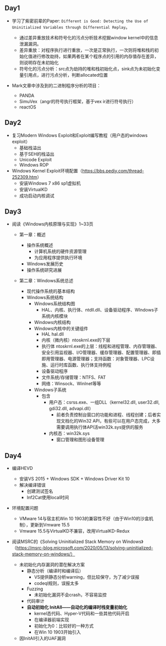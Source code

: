 ## Day1

- 学习了紫密前辈的Paper: `Different is Good: Detecting the Use of Uninitialized Variables through Differential Replay`。
  - 通过差异重放技术和符号化的污点分析技术挖掘window kernel中的信息泄漏漏洞。
  - 差异重放：对程序执行进行重放，一次是正常执行，一次则将堆和栈的初始化值进行修改劫持，如果两者在某个程序点的引用的内存值存在差异，则说明存在未初始化
  - 符号化的污点分析：src点为劫持的堆和栈初始化点，sink点为未初始化变量引用点，进行污点分析，判断allocated位置

- Mark文章中涉及到的二进制程序分析的项目：
  - PANDA
  - SimuVex（angr的符号执行框架，基于vex ir进行符号执行）
  - reactOS

## Day2

- 复习Modern Windows Exploit和Exploit编写教程（用户态的windows exploit）
  - 基础栈溢出
  - 基于SEH的栈溢出
  - Unicode Exploit
  - Windows ROP
- Windows Kernel Exploit环境配置（<https://bbs.pediy.com/thread-252309.htm>）
  - 安装Windows 7 x86 sp1虚拟机
  - 安装VirtualKD
  - 成功启动内核调试

## Day3

- 阅读《Windows内核原理与实现》1~33页

  - 第一章：概述

    - 操作系统概述
      - 计算机系统的硬件资源管理
      - 为应用程序提供执行环境
    - Windows发展历史
    - 操作系统研究进展

  - 第二章：Windows系统总述

    - 现代操作系统的基本结构
    - Windows系统结构
      - Windows系统结构图
        - HAL、内核、执行体、ntdll.dll、设备驱动程序、WIndows子系统内核模块
      - Windows内核结构
      - Windows内核中的关键组件
        - HAL hal.dll
        - 内核（微内核）ntoskrnl.exe的下层
        - 执行体 ntoskrnl.exe的上层：线程和进程管理、内存管理器、安全引用监视器、I/O管理器、缓存管理器、配置管理器、即插即用管理器、电源管理器；支持函数：对象管理器、LPC设施、运行时库函数、执行体支持例程
        - 设备驱动程序
        - 文件系统/存储管理：NTFS、FAT
        - 网络：Winsock、WinInet等等
      - Windows子系统
        - 包含
          - 用户态：csrss.exe、一组DLL（kernel32.dll, user32.dll, gdi32.dll, advapi.dll）
            - 前者负责控制台窗口的功能和进程、线程创建；后者实现文档化的Win32 API，有些可以在用户态完成，大多需要调用执行体API活win32k.sys提供的服务
          - 内核态：win32k.sys
            - 窗口管理和图形设备管理

## Day4

- 编译HEVD
  - 安装VS 2015 + Windows SDK + Windows Driver Kit 10
  - 解决编译错误
    - 创建测试签名
    - lnf2Cat使用local时间
- 环境配置问题

  - VMware 14与宿主机Win 10 1903的兼容性不好（由于Win10的沙盒机制），更新到Vmware 15.5
  - Vmware 15.5与VirtualKD不兼容，改用VirtualKD-Redux

- 阅读MSRC的《Solving Uninitialized Stack Memory on Windows》（https://msrc-blog.microsoft.com/2020/05/13/solving-uninitialized-stack-memory-on-windows/）
  - 未初始化内存漏洞的潜在解决方案
    - 静态分析（编译时和编译后）
      - VS提供静态分析warning，但比较保守，为了减少误报
      - codeql规则，误报太多
    - Fuzzing
      - 未初始化漏洞不会crash，不容易监控
    - 代码审计
    - **自动初始化 InitAll——自动化的编译时栈变量初始化**
      - kernel态代码、Hyper-V代码和一些其他代码开启
      - 在编译器前端实现
      - 初始化为0：比较好的一种方式
      - 在Win 10 1903开始引入
  - 因InitAll引入的UAF漏洞



















